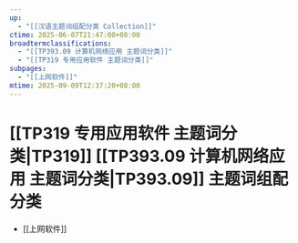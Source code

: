 ```yaml
---
up:
  - "[[汉语主题词组配分类 Collection]]"
ctime: 2025-06-07T21:47:00+08:00
broadtermclassifications:
  - "[[TP393.09 计算机网络应用 主题词分类]]"
  - "[[TP319 专用应用软件 主题词分类]]"
subpages:
  - "[[上网软件]]"
mtime: 2025-09-09T12:37:20+08:00
---
```


# [[TP319 专用应用软件 主题词分类|TP319]] [[TP393.09 计算机网络应用 主题词分类|TP393.09]] 主题词组配分类

- [[上网软件]]
